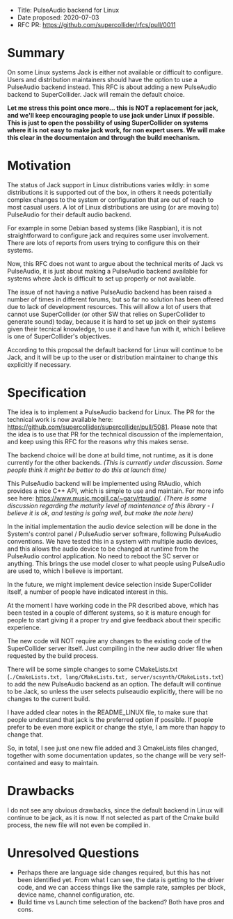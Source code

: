 - Title: PulseAudio backend for Linux
- Date proposed: 2020-07-03
- RFC PR: https://github.com/supercollider/rfcs/pull/0011

# Summary

On some Linux systems Jack is either not available or difficult to configure. Users and distribution maintainers should have the option to use a PulseAudio backend instead. This RFC is about adding a new PulseAudio backend to SuperCollider. Jack will remain the default choice.

**Let me stress this point once more... this is NOT a replacement for jack, and we'll keep encouraging people to use jack under Linux if possible. This is just to open the possbility of using SuperCollider on systems where it is not easy to make jack work, for non expert users. We will make this clear in the documentaion and through the build mechanism.**

# Motivation

The status of Jack support in Linux distributions varies wildly: in some distributions it is supported out of the box, in others it needs potentially complex changes to the system or configuration that are out of reach to most casual users. A lot of Linux distributions are using (or are moving to) PulseAudio for their default audio backend.

For example in some Debian based systems (like Raspbian), it is not straightforward to configure jack and requires some user involvement. There are lots of reports from users trying to configure this on their systems.

Now, this RFC does not want to argue about the technical merits of Jack vs PulseAudio, it is just about making a PulseAudio backend available for systems where Jack is difficult to set up properly or not available.

The issue of not having a native PulseAudio backend has been raised a number of times in different forums, but so far no solution has been offered due to lack of development resources. This will allow a lot of users that cannot use SuperCollider (or other SW that relies on SuperCollider to generate sound) today, because it is hard to set up jack on their systems given their tecnical knowledge, to use it and have fun with it, which I believe is one of SuperCollider's objectives.

According to this proposal the default backend for Linux will continue to be Jack, and it will be up to the user or distribution maintainer to change this explicitly if necessary.

# Specification

The idea is to implement a PulseAudio backend for Linux. The PR for the technical work is now available here: https://github.com/supercollider/supercollider/pull/5081. Please note that the idea is to use that PR for the technical discussion of the implementaion, and keep using this RFC for the reasons why this makes sense.

The backend choice will be done at build time, not runtime, as it is done currently for the other backends. *(This is currently under discussion. Some people think it might be better to do this at launch time)*

This PulseAudio backend will be implemented using RtAudio, which provides a nice C++ API, which is simple to use and maintain. For more info see here: https://www.music.mcgill.ca/~gary/rtaudio/. *(There is some discussion regarding the maturity level of maintenance of this library - I believe it is ok, and testing is going well, but make the note here)*

In the initial implementation the audio device selection will be done in the System's control panel / PulseAudio server software, following PulseAudio conventions. We have tested this in a system with multiple audio devices, and this allows the audio device to be changed at runtime from the PulseAudio control application. No need to reboot the SC server or anything. This brings the use model closer to what people using PulseAudio are used to, which I believe is important.

In the future, we might implement device selection inside SuperCollider itself, a number of people have indicated interest in this.

At the moment I have working code in the PR described above, which has been tested in a couple of different systems, so it is mature enough for people to start giving it a proper try and give feedback about their specific experience. 

The new code will NOT require any changes to the existing code of the SuperCollider server itself. Just compiling in the new audio driver file when requested by the build process.

There will be some simple changes to some CMakeLists.txt (`./CmakeLists.txt, lang/CMakeLists.txt, server/scsynth/CMakeLists.txt`) to add the new PulseAudio backend as an option. The default will continue to be Jack, so unless the user selects pulseaudio explicitly, there will be no changes to the current build.

I have added clear notes in the README_LINUX file, to make sure that people understand that jack is the preferred option if possible. If people prefer to be even more explicit or change the style, I am more than happy to change that.

So, in total, I see just one new file added and 3 CmakeLists files changed, together with some documentation updates, so the change will be very self-contained and easy to maintain.

# Drawbacks

I do not see any obvious drawbacks, since the default backend in Linux will continue to be jack, as it is now. If not selected as part of the Cmake build process, the new file will not even be compiled in.

# Unresolved Questions

- Perhaps there are language side changes required, but this has not been identified yet. From what I can see, the data is getting to the driver code, and we can access things like the sample rate, samples per block, device name, channel configuration, etc.
- Build time vs Launch time selection of the backend? Both have pros and cons. 
